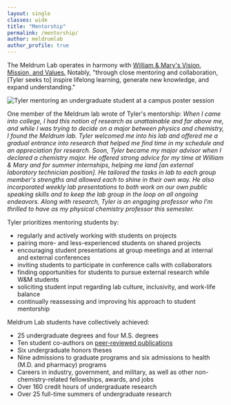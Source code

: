 ```yaml
---
layout: single
classes: wide
title: "Mentorship"
permalink: /mentorship/
author: meldrumlab
author_profile: true
---
```


The Meldrum Lab operates in harmony with [William & Mary's Vision, Mission, and Values.](https://www.wm.edu/about/administration/vision-mission-values/) Notably, "through close mentoring and collaboration, [Tyler seeks to] inspire lifelong learning, generate new knowledge, and expand understanding."

<img src="{{ site.baseurl }}/images/mentorship/mentoringSam.JPG" alt="Tyler mentoring an undergraduate student at a campus poster session">

One member of the Meldrum lab wrote of Tyler's mentorship:
*When I came into college, I had this notion of research as unattainable and far above me, and while I was trying to decide on a major between physics and chemistry, I found the Meldrum lab. Tyler welcomed me into his lab and offered me a gradual entrance into research that helped me find time in my schedule and an appreciation for research. Soon, Tyler became my major advisor when I declared a chemistry major. He offered strong advice for my time at William & Mary and for summer internships, helping me land [an external laboratory technician position]. He tailored the tasks in lab to each group member's strengths and allowed each to shine in their own way. He also incorporated weekly lab presentations to both work on our own public speaking skills and to keep the lab group in the loop on all ongoing endeavors. Along with research, Tyler is an engaging professor who I’m thrilled to have as my physical chemistry professor this semester.*

Tyler prioritizes mentoring students by:
- regularly and actively working with students on projects
- pairing more- and less-experienced students on shared projects
- encouraging student presentations at group meetings and at internal and external conferences
- inviting students to participate in conference calls with collaborators
- finding opportunities for students to pursue external research while W&M students
- soliciting student input regarding lab culture, inclusivity, and work-life balance
- continually reassessing and improving his approach to student mentorship

Meldrum Lab students have collectively achieved:
- 25 undergraduate degrees and four M.S. degrees
- Ten student co-authors on [peer-reviewed publications](/publications)
- Six undergraduate honors theses
- Nine admissions to graduate programs and six admissions to health (M.D. and pharmacy) programs
- Careers in industry, government, and military, as well as other non-chemistry-related fellowships, awards, and jobs
- Over 160 credit hours of undergraduate research
- Over 25 full-time summers of undergraduate research
